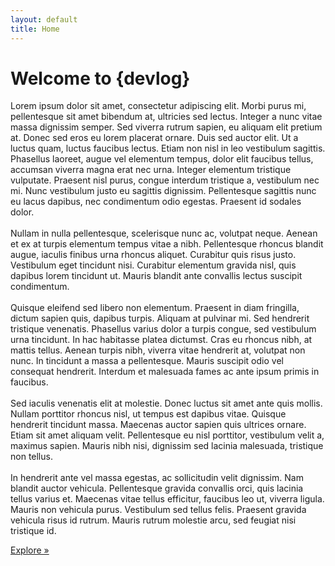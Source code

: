 ```yaml
---
layout: default
title: Home
---
```

<h1 class="title separator-bottom">Welcome to {devlog}</h1>
<p class="justify">
  Lorem ipsum dolor sit amet, consectetur adipiscing elit. Morbi purus mi, pellentesque sit amet bibendum at, ultricies sed lectus. 
  Integer a nunc vitae massa dignissim semper. Sed viverra rutrum sapien, eu aliquam elit pretium at. Donec sed eros eu lorem placerat 
  ornare. Duis sed auctor elit. Ut a luctus quam, luctus faucibus lectus. Etiam non nisl in leo vestibulum sagittis. Phasellus laoreet, 
  augue vel elementum tempus, dolor elit faucibus tellus, accumsan viverra magna erat nec urna. Integer elementum tristique vulputate. 
  Praesent nisl purus, congue interdum tristique a, vestibulum nec mi. Nunc vestibulum justo eu sagittis dignissim. Pellentesque sagittis 
  nunc eu lacus dapibus, nec condimentum odio egestas. Praesent id sodales dolor.
  <br><br>
  Nullam in nulla pellentesque, scelerisque nunc ac, volutpat neque. Aenean et ex at turpis elementum tempus vitae a nibh. Pellentesque 
  rhoncus blandit augue, iaculis finibus urna rhoncus aliquet. Curabitur quis risus justo. Vestibulum eget tincidunt nisi. Curabitur 
  elementum gravida nisl, quis dapibus lorem tincidunt ut. Mauris blandit ante convallis lectus suscipit condimentum.
  <br><br>
  Quisque eleifend sed libero non elementum. Praesent in diam fringilla, dictum sapien quis, dapibus turpis. Aliquam at pulvinar mi. 
  Sed hendrerit tristique venenatis. Phasellus varius dolor a turpis congue, sed vestibulum urna tincidunt. In hac habitasse platea 
  dictumst. Cras eu rhoncus nibh, at mattis tellus. Aenean turpis nibh, viverra vitae hendrerit at, volutpat non nunc. In tincidunt a massa 
  a pellentesque. Mauris suscipit odio vel consequat hendrerit. Interdum et malesuada fames ac ante ipsum primis in faucibus. 
  <br><br>
  Sed iaculis venenatis elit at molestie. Donec luctus sit amet ante quis mollis. Nullam porttitor rhoncus nisl, ut tempus est dapibus vitae. 
  Quisque hendrerit tincidunt massa. Maecenas auctor sapien quis ultrices ornare. Etiam sit amet aliquam velit. Pellentesque eu nisl porttitor, 
  vestibulum velit a, maximus sapien. Mauris nibh nisi, dignissim sed lacinia malesuada, tristique non tellus.
  <br><br>
  In hendrerit ante vel massa egestas, ac sollicitudin velit dignissim. Nam blandit auctor vehicula. Pellentesque gravida convallis orci, quis 
  lacinia tellus varius et. Maecenas vitae tellus efficitur, faucibus leo ut, viverra ligula. Mauris non vehicula purus. Vestibulum sed tellus felis. 
  Praesent gravida vehicula risus id rutrum. Mauris rutrum molestie arcu, sed feugiat nisi tristique id.
</p>
<a class="default" href="timeline.html">Explore &raquo;</a>